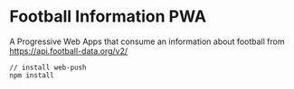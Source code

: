 # Football Information PWA

A Progressive Web Apps that consume an information about football from https://api.football-data.org/v2/

```
// install web-push
npm install
```
